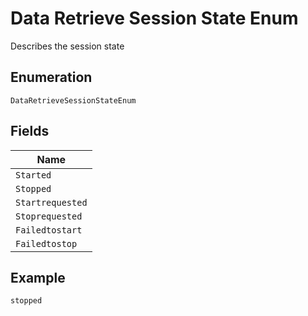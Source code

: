 
# Data Retrieve Session State Enum

Describes the session state

## Enumeration

`DataRetrieveSessionStateEnum`

## Fields

| Name |
|  --- |
| `Started` |
| `Stopped` |
| `Startrequested` |
| `Stoprequested` |
| `Failedtostart` |
| `Failedtostop` |

## Example

```
stopped
```

